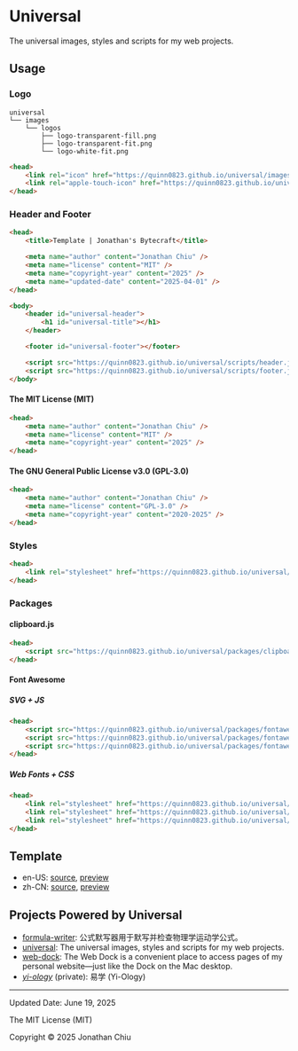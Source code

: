 # Universal

The universal images, styles and scripts for my web projects.

## Usage

### Logo

```
universal
└── images
    └── logos
        ├── logo-transparent-fill.png
        ├── logo-transparent-fit.png
        └── logo-white-fit.png
```

``` html
<head>
    <link rel="icon" href="https://quinn0823.github.io/universal/images/logos/logo-transparent-fill.png" type="image/png" />
    <link rel="apple-touch-icon" href="https://quinn0823.github.io/universal/images/logos/logo-white-fit.png" type="image/png" />
</head>
```

### Header and Footer

``` html
<head>
    <title>Template | Jonathan's Bytecraft</title>

    <meta name="author" content="Jonathan Chiu" />
    <meta name="license" content="MIT" />
    <meta name="copyright-year" content="2025" />
    <meta name="updated-date" content="2025-04-01" />
</head>

<body>
    <header id="universal-header">
        <h1 id="universal-title"></h1>
    </header>

    <footer id="universal-footer"></footer>

    <script src="https://quinn0823.github.io/universal/scripts/header.js" type="text/javascript"></script>
    <script src="https://quinn0823.github.io/universal/scripts/footer.js" type="text/javascript"></script>
</body>
```

#### The MIT License (MIT)

``` html
<head>
    <meta name="author" content="Jonathan Chiu" />
    <meta name="license" content="MIT" />
    <meta name="copyright-year" content="2025" />
</head>
```

#### The GNU General Public License v3.0 (GPL-3.0)

``` html
<head>
    <meta name="author" content="Jonathan Chiu" />
    <meta name="license" content="GPL-3.0" />
    <meta name="copyright-year" content="2020-2025" />
</head>
```

### Styles

``` html
<head>
    <link rel="stylesheet" href="https://quinn0823.github.io/universal/styles/main.css" type="text/css" />
</head>
```

### Packages

#### clipboard.js

``` html
<head>
    <script src="https://quinn0823.github.io/universal/packages/clipboard/dist/clipboard.min.js" type="text/javascript"></script>
</head>
```

#### Font Awesome

##### SVG + JS

``` html
<head>
    <script src="https://quinn0823.github.io/universal/packages/fontawesome/js/solid.min.js" type="text/javascript"></script>
    <script src="https://quinn0823.github.io/universal/packages/fontawesome/js/brands.min.js" type="text/javascript"></script>
    <script src="https://quinn0823.github.io/universal/packages/fontawesome/js/fontawesome.min.js" type="text/javascript"></script>
</head>
```

##### Web Fonts + CSS

``` html
<head>
    <link rel="stylesheet" href="https://quinn0823.github.io/universal/packages/fontawesome/css/solid.min.css" type="text/css" />
    <link rel="stylesheet" href="https://quinn0823.github.io/universal/packages/fontawesome/css/brands.min.css" type="text/css" />
    <link rel="stylesheet" href="https://quinn0823.github.io/universal/packages/fontawesome/css/fontawesome.min.css" type="text/css" />
</head>
```

## Template

- en-US: [source](./template/en-us/index.html), [preview](https://quinn0823.github.io/universal/template/en-us/)
- zh-CN: [source](./template/zh-cn/index.html), [preview](https://quinn0823.github.io/universal/template/zh-cn/)

## Projects Powered by Universal

- [formula-writer](https://github.com/quinn0823/formula-writer): 公式默写器用于默写并检查物理学运动学公式。
- [universal](): The universal images, styles and scripts for my web projects.
- [web-dock](https://github.com/quinn0823/web-dock): The Web Dock is a convenient place to access pages of my personal website—just like the Dock on the Mac desktop.
- *[yi-ology](https://github.com/quinn0823/yi-ology)* (private): 易学 (Yi-Ology)

---

Updated Date: June 19, 2025

The MIT License (MIT)

Copyright © 2025 Jonathan Chiu